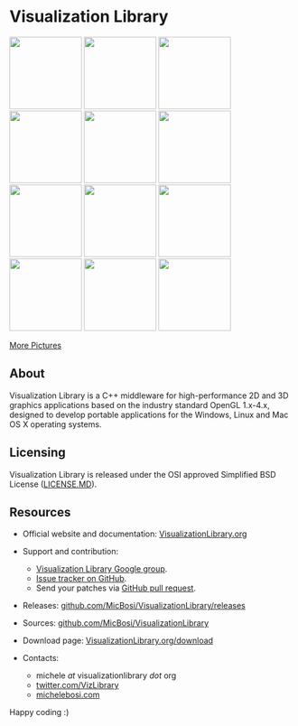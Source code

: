 # Visualization Library

<img src="http://visualizationlibrary.org/docs/2.0/gallery/tess04.jpg" width=128>
<img src="http://visualizationlibrary.org/docs/2.0/pics/pagGuideStereo_1.jpg" width=128>
<img src="http://visualizationlibrary.org/docs/2.0/gallery/raycast01.jpg" width=128>
<img src="http://visualizationlibrary.org/docs/2.0/gallery/mandel04.jpg" width=128 height=128>
<img src="http://visualizationlibrary.org/docs/2.0/gallery/mol02.jpg" width=128>
<img src="http://visualizationlibrary.org/docs/2.0/gallery/bezier01.jpg" width=128>
<img src="http://visualizationlibrary.org/docs/2.0/gallery/edge04.jpg" width=128>
<img src="http://visualizationlibrary.org/docs/2.0/gallery/extrude02.jpg" width=128>
<img src="http://visualizationlibrary.org/docs/2.0/gallery/glsl16.jpg" width=128>
<img src="http://visualizationlibrary.org/docs/2.0/gallery/glsl07.jpg" width=128>
<img src="http://visualizationlibrary.org/docs/2.0/gallery/raycast04.jpg" width=128>
<img src="http://visualizationlibrary.org/docs/2.0/gallery/marching-plot.jpg" width=128>

[More Pictures](http://VisualizationLibrary.org/gallery)

## About

Visualization Library is a C++ middleware for high-performance 2D and 3D graphics applications based on the industry standard OpenGL 1.x-4.x, designed to develop portable applications for the Windows, Linux and Mac OS X operating systems.

## Licensing

Visualization Library is released under the OSI approved Simplified BSD License ([LICENSE.MD](LICENSE.MD)).

## Resources

* Official website and documentation: [VisualizationLibrary.org](http://VisualizationLibrary.org)
  
* Support and contribution:
    * [Visualization Library Google group](https://groups.google.com/forum/#!forum/visualization-library).
    * [Issue tracker on GitHub](https://github.com/MicBosi/VisualizationLibrary/issues).
    * Send your patches via [GitHub pull request](https://help.github.com/articles/using-pull-requests/).

* Releases: [github.com/MicBosi/VisualizationLibrary/releases](https://github.com/MicBosi/VisualizationLibrary/releases)

* Sources: [github.com/MicBosi/VisualizationLibrary](https://github.com/MicBosi/VisualizationLibrary)

* Download page: [VisualizationLibrary.org/download](http://VisualizationLibrary.org/download)

* Contacts: 
    * michele *at* visualizationlibrary *dot* org
    * [twitter.com/VizLibrary](https://twitter.com/VizLibrary)
    * [michelebosi.com](https://michelebosi.com)

Happy coding :)
